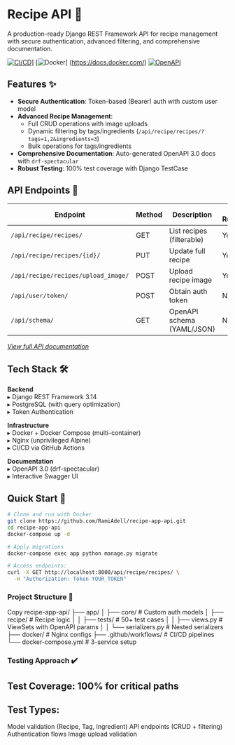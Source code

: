 # Recipe API 🍳

A production-ready Django REST Framework API for recipe management with secure authentication, advanced filtering, and comprehensive documentation.

[![CI/CD](https://img.shields.io/badge/CI-CD-blue)](https://github.com/RamiAdell/recipe-app-api/actions)]
[![Docker](https://img.shields.io/badge/Docker-Containerized-2496ED?logo=docker)]
(https://docs.docker.com/)
[![OpenAPI](https://img.shields.io/badge/OpenAPI-3.0-brightgreen?logo=openapi-initiative)](https://swagger.io/specification/)

## Features ✨

- **Secure Authentication**: Token-based (Bearer) auth with custom user model
- **Advanced Recipe Management**:
  - Full CRUD operations with image uploads
  - Dynamic filtering by tags/ingredients (`/api/recipe/recipes/?tags=1,2&ingredients=3`)
  - Bulk operations for tags/ingredients
- **Comprehensive Documentation**: Auto-generated OpenAPI 3.0 docs with `drf-spectacular`
- **Robust Testing**: 100% test coverage with Django TestCase

## API Endpoints 📍

| Endpoint                          | Method | Description                          | Auth Required |
|-----------------------------------|--------|--------------------------------------|---------------|
| `/api/recipe/recipes/`            | GET    | List recipes (filterable)            | Yes           |
| `/api/recipe/recipes/{id}/`       | PUT    | Update full recipe                   | Yes           |
| `/api/recipe/recipes/upload_image/`| POST   | Upload recipe image                  | Yes           |
| `/api/user/token/`                | POST   | Obtain auth token                   | No            |
| `/api/schema/`                    | GET    | OpenAPI schema (YAML/JSON)          | No            |

*[View full API documentation](http://localhost:8000/api/schema/swagger-ui/)*

## Tech Stack 🛠️

**Backend**  
▸ Django REST Framework 3.14  
▸ PostgreSQL (with query optimization)  
▸ Token Authentication  

**Infrastructure**  
▸ Docker + Docker Compose (multi-container)  
▸ Nginx (unprivileged Alpine)  
▸ CI/CD via GitHub Actions  

**Documentation**  
▸ OpenAPI 3.0 (drf-spectacular)  
▸ Interactive Swagger UI  

## Quick Start 🚀

```bash
# Clone and run with Docker
git clone https://github.com/RamiAdell/recipe-app-api.git
cd recipe-app-api
docker-compose up -d

# Apply migrations
docker-compose exec app python manage.py migrate

# Access endpoints:
curl -X GET http://localhost:8000/api/recipe/recipes/ \
  -H "Authorization: Token YOUR_TOKEN"
```
### Project Structure 📂
Copy
recipe-app-api/
├── app/
│   ├── core/               # Custom auth models
│   ├── recipe/             # Recipe logic
│   │   ├── tests/          # 50+ test cases
│   │   ├── views.py        # ViewSets with OpenAPI params
│   │   └── serializers.py  # Nested serializers
├── docker/                 # Nginx configs
├── .github/workflows/      # CI/CD pipelines
└── docker-compose.yml      # 3-service setup


### Testing Approach ✔️
## Test Coverage: 100% for critical paths
## Test Types:

Model validation (Recipe, Tag, Ingredient)
API endpoints (CRUD + filtering)
Authentication flows
Image upload validation
